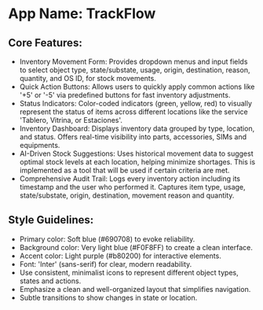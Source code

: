 # **App Name**: TrackFlow

## Core Features:

- Inventory Movement Form: Provides dropdown menus and input fields to select object type, state/substate, usage, origin, destination, reason, quantity, and OS ID, for stock movements.
- Quick Action Buttons: Allows users to quickly apply common actions like '+5' or '-5' via predefined buttons for fast inventory adjustments.
- Status Indicators: Color-coded indicators (green, yellow, red) to visually represent the status of items across different locations like the service 'Tablero, Vitrina, or Estaciones'.
- Inventory Dashboard: Displays inventory data grouped by type, location, and status. Offers real-time visibility into parts, accessories, SIMs and equipments.
- AI-Driven Stock Suggestions: Uses historical movement data to suggest optimal stock levels at each location, helping minimize shortages. This is implemented as a tool that will be used if certain criteria are met.
- Comprehensive Audit Trail: Logs every inventory action including its timestamp and the user who performed it. Captures item type, usage, state/substate, origin, destination, movement reason and quantity.

## Style Guidelines:

- Primary color: Soft blue (#690708) to evoke reliability.
- Background color: Very light blue (#F0F8FF) to create a clean interface.
- Accent color: Light purple (#b80200) for interactive elements.
- Font: 'Inter' (sans-serif) for clear, modern readability.
- Use consistent, minimalist icons to represent different object types, states and actions.
- Emphasize a clean and well-organized layout that simplifies navigation.
- Subtle transitions to show changes in state or location.
